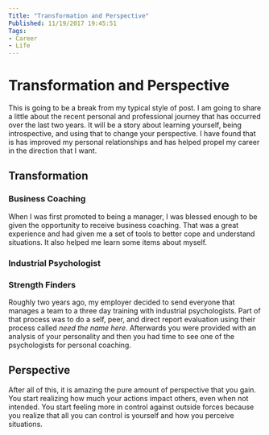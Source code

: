 ```yaml
---
Title: "Transformation and Perspective"
Published: 11/19/2017 19:45:51
Tags: 
- Career
- Life
---
```

# Transformation and Perspective

This is going to be a break from my typical style of post. I am going to share a little about the recent personal and professional journey that has occurred over the last two years. It will be a story about learning yourself, being introspective, and using that to change your perspective. I have found that is has improved my personal relationships and has helped propel my career in the direction that I want.

## Transformation

### Business Coaching
When I was first promoted to being a manager, I was blessed enough to be given the opportunity to receive business coaching. That was a great experience and had given me a set of tools to better cope and understand situations. It also helped me learn some items about myself.

### Industrial Psychologist

### Strength Finders

Roughly two years ago, my employer decided to send everyone that manages a team to a three day training with industrial psychologists. Part of that process was to do a self, peer, and direct report evaluation using their process called *need the name here*. Afterwards you were provided with an analysis of your personality and then you had time to see one of the psychologists for personal coaching.

## Perspective

After all of this, it is amazing the pure amount of perspective that you gain. You start realizing how much your actions impact others, even when not intended. You start feeling more in control against outside forces because you realize that all you can control is yourself and how you perceive situations.